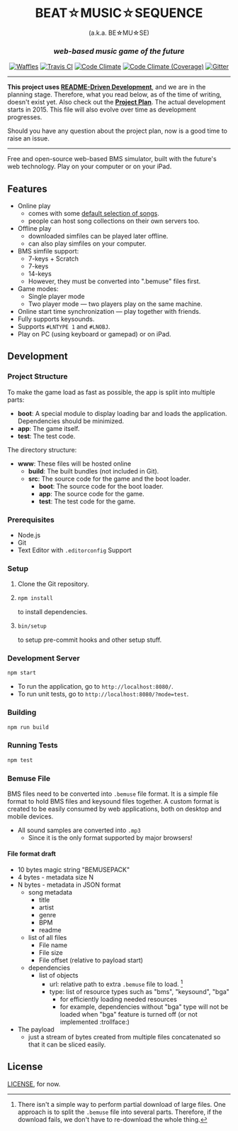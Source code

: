 <h1 align="center">BEAT☆MUSIC☆SEQUENCE</h1>

<p align="center">(a.k.a. BE☆MU☆SE)</p>

<h3 align="center"><em>web-based music game of the future</em></h3>

<p align="center">
  <a href="https://waffle.io/bemusic/bemuse"><img src="http://img.shields.io/badge/wow%20much-waffle-green.svg?style=flat" alt="Waffles"></a>
  <a href="https://travis-ci.org/bemusic/bemuse"><img src="https://img.shields.io/travis/bemusic/bemuse.svg?style=flat" alt="Travis CI"></a>
  <a href="https://codeclimate.com/github/bemusic/bemuse"><img src="https://img.shields.io/codeclimate/github/bemusic/bemuse.svg?style=flat" alt="Code Climate"></a>
  <a href="https://codeclimate.com/github/bemusic/bemuse"><img src="https://img.shields.io/codeclimate/coverage/github/bemusic/bemuse.svg?style=flat" alt="Code Climate (Coverage)"></a>
  <a href="https://gitter.im/bemusic/bemuse"><img src="https://img.shields.io/badge/gitter-join%20chat-green.svg?style=flat" alt="Gitter"></a>
</p>

---

__This project uses [README-Driven Development][RDD]__, and we are in the planning stage. Therefore, what you read below, as of the time of writing, doesn't exist yet. Also check out the [__Project Plan__][Plan]. The actual development starts in 2015. This file will also evolve over time as development progresses.

Should you have any question about the project plan, now is a good time to raise an issue.

[RDD]: http://tom.preston-werner.com/2010/08/23/readme-driven-development.html
[Plan]: (https://workflowy.com/s/ZM4dIDZWRR)

---

Free and open-source web-based BMS simulator, built with the future's web technology.
Play on your computer or on your iPad.

## Features

* Online play
  * comes with some [default selection of songs](https://github.com/bemusic/music).
  * people can host song collections on their own servers too.
* Offline play
  * downloaded simfiles can be played later offline.
  * can also play simfiles on your computer.
* BMS simfile support:
  * 7-keys + Scratch
  * 7-keys
  * 14-keys
  * However, they must be converted into ".bemuse" files first.
* Game modes:
  * Single player mode
  * Two player mode — two players play on the same machine.
* Online start time synchronization — play together with friends.
* Fully supports keysounds.
* Supports `#LNTYPE 1` and `#LNOBJ`.
* Play on PC (using keyboard or gamepad) or on iPad.


## Development


### Project Structure

To make the game load as fast as possible, the app is split into multiple parts:

- __boot__: A special module to display loading bar and loads the application.
  Dependencies should be minimized.
- __app__: The game itself.
- __test__: The test code.

The directory structure:

- __www__: These files will be hosted online
  - __build__: The built bundles (not included in Git).
  - __src__: The source code for the game and the boot loader.
    - __boot__: The source code for the boot loader.
    - __app__: The source code for the game.
    - __test__: The test code for the game.


### Prerequisites

- Node.js
- Git
- Text Editor with `.editorconfig` Support


### Setup

1. Clone the Git repository.

2. ```bash
   npm install
   ```

   to install dependencies.

3. ```bash
   bin/setup
   ```

   to setup pre-commit hooks and other setup stuff.

### Development Server

```bash
npm start
```

- To run the application, go to `http://localhost:8080/`.
- To run unit tests, go to `http://localhost:8080/?mode=test`.


### Building

```bash
npm run build
```



### Running Tests

```bash
npm test
```



### Bemuse File

BMS files need to be converted into `.bemuse` file format. It is a simple file format to hold BMS files and keysound files together. A custom format is created to be easily consumed by web applications, both on desktop and mobile devices.

* All sound samples are converted into `.mp3`
  * Since it is the only format supported by major browsers!


#### File format draft

* 10 bytes magic string "BEMUSEPACK"
* 4 bytes - metadata size N
* N bytes - metadata in JSON format
  * song metadata
    * title
    * artist
    * genre
    * BPM
    * readme
  * list of all files
    * File name
    * File size
    * File offset (relative to payload start)
  * dependencies
    * list of objects
      * url: relative path to extra `.bemuse` file to load. [^1]
      * type: list of resource types such as "bms", "keysound", "bga"
        * for efficiently loading needed resources
        * for example, dependencies without "bga" type will not be loaded when "bga" feature is turned off (or not implemented :trollface:)
* The payload
  * just a stream of bytes created from multiple files concatenated so that it can be sliced easily.

[^1]: There isn't a simple way to perform partial download of large files. One approach is to split the `.bemuse` file into several parts. Therefore, if the download fails, we don't have to re-download the whole thing.


## License

[LICENSE](AGPLv3), for now.
